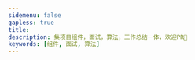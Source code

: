 ```yaml
---
sidemenu: false
gapless: true
title: 
description: 集项目组件，面试，算法，工作总结一体，欢迎PR👋
keywords: [组件, 面试, 算法]
---
```


<!-- <code src="./home" inline></code> -->